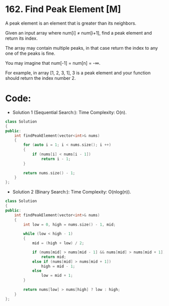 # 162. Find Peak Element [M]
A peak element is an element that is greater than its neighbors.

Given an input array where num[i] ≠ num[i+1], find a peak element and return its index.

The array may contain multiple peaks, in that case return the index to any one of the peaks is fine.

You may imagine that num[-1] = num[n] = -∞.

For example, in array [1, 2, 3, 1], 3 is a peak element and your function should return the index number 2.


# Code:
- Solution 1 (Sequential Search:): 
Time Complexity: O(n).
```c++
class Solution 
{
public:
    int findPeakElement(vector<int>& nums) 
    {
        for (auto i = 1; i < nums.size(); i ++)
        {
            if (nums[i] < nums[i - 1])
                return i - 1;
        }
        
        return nums.size() - 1;
    }
};
```

- Solution 2 (Binary Search:): 
Time Complexity: O(nlog(n)).
```c++
class Solution 
{
public:
    int findPeakElement(vector<int>& nums) 
    {
        int low = 0, high = nums.size() - 1, mid;
        
        while (low < high - 1)
        {
            mid = (high + low) / 2;

            if (nums[mid] > nums[mid - 1] && nums[mid] > nums[mid + 1])
                return mid;
            else if (nums[mid] > nums[mid + 1])
                high = mid - 1;
            else
                low = mid + 1;
        }
        
        return nums[low] > nums[high] ? low : high;
    }
};
```
